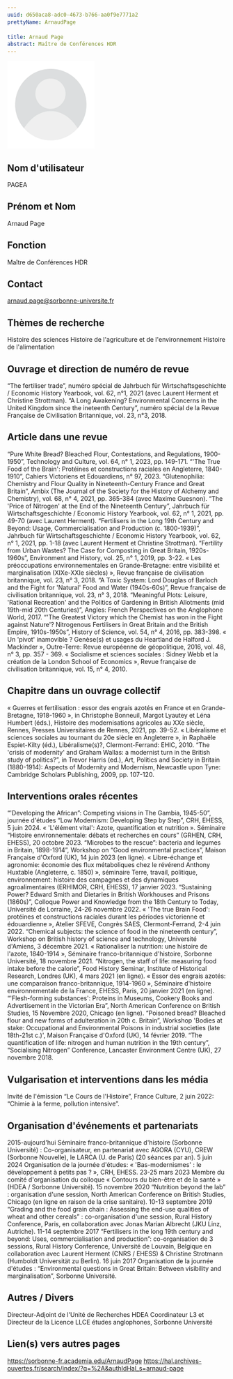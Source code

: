 ```yaml
---
uuid: d650aca8-adc0-4673-b766-aa0f9e7771a2
prettyName: ArnaudPage

title: Arnaud Page
abstract: Maître de Conférences HDR
---
```


<img src="./avatar.webp" width="200px" />

## ﻿Nom d'utilisateur

 PAGEA

## Prénom et Nom

 Arnaud Page

## Fonction

 Maître de Conférences HDR

## Contact

 arnaud.page@sorbonne-universite.fr

## Thèmes de recherche

 Histoire des sciences
Histoire de l'agriculture et de l'environnement
Histoire de l'alimentation

## Ouvrage et direction de numéro de revue

 “The fertiliser trade”, numéro spécial de Jahrbuch für Wirtschaftsgeschichte / Economic History Yearbook, vol. 62, n°1, 2021 (avec Laurent Herment et Christine Strottman).
“A Long Awakening? Environmental Concerns in the United Kingdom since the ineteenth Century”, numéro spécial de la Revue Française de Civilisation Britannique, vol. 23, n°3, 2018.

## Article dans une revue

 “Pure White Bread? Bleached Flour, Contestations, and Regulations, 1900-1950”, Technology and Culture, vol. 64, n° 1, 2023, pp. 149-171.
“'The True Food of the Brain': Protéines et constructions raciales en Angleterre, 1840-1910”, Cahiers Victoriens et Edouardiens, n° 97, 2023.
“Glutenophilia: Chemistry and Flour Quality in Nineteenth-Century France and Great Britain”, Ambix (The Journal of the Society for the History of Alchemy and Chemistry), vol. 68, n° 4, 2021, pp. 365-384 (avec Maxime Guesnon).
“The 'Price of Nitrogen' at the End of the Nineteenth Century”, Jahrbuch für Wirtschaftsgeschichte / Economic History Yearbook, vol. 62, n° 1, 2021, pp. 49-70 (avec Laurent Herment).
“Fertilisers in the Long 19th Century and Beyond: Usage, Commercialisation and Production (c. 1800-1939)”, Jahrbuch für Wirtschaftsgeschichte / Economic History Yearbook, vol. 62, n° 1, 2021, pp. 1-18 (avec Laurent Herment et Christine Strottman).
“Fertility from Urban Wastes? The Case for Composting in Great Britain, 1920s-1960s”, Environment and History, vol. 25, n° 1, 2019, pp. 3-22. 
« Les préoccupations environnementales en Grande-Bretagne: entre visibilité et marginalisation (XIXe-XXIe siècles) », Revue française de civilisation britannique, vol. 23, n° 3, 2018.
“A Toxic System: Lord Douglas of Barloch and the Fight for 'Natural' Food and Water (1940s-60s)”, Revue française de civilisation britannique, vol. 23, n° 3, 2018.
“Meaningful Plots: Leisure, 'Rational Recreation' and the Politics of Gardening in British Allotments (mid 19th-mid 20th Centuries)”, Angles: French Perspectives on the Anglophone World, 2017.
“'The Greatest Victory which the Chemist has won in the Fight against Nature'? Nitrogenous Fertilisers in Great Britain and the British Empire, 1910s-1950s”, History of Science, vol. 54, n° 4, 2016, pp. 383-398.
« Un 'pivot' inamovible ? Genèse(s) et usages du Heartland de Halford J. Mackinder », Outre-Terre: Revue européenne de géopolitique, 2016, vol. 48, n° 3, pp. 357 - 369.
« Socialisme et sciences sociales : Sidney Webb et la création de la London School of Economics », Revue française de civilisation britannique, vol. 15, n° 4, 2010.

## Chapitre dans un ouvrage collectif

 « Guerres et fertilisation : essor des engrais azotés en France et en Grande-Bretagne, 1918-1960 », in Christophe Bonneuil, Margot Lyautey et Léna Humbert (éds.), Histoire des modernisations agricoles au XXe siècle, Rennes, Presses Universitaires de Rennes, 2021, pp. 39-52.
« Libéralisme et sciences sociales au tournant du 20e siècle en Angleterre », in Raphaële Espiet-Kilty (éd.), Libéralisme(s)?, Clermont-Ferrand: EHIC, 2010.
“The 'crisis of modernity' and Graham Wallas: a modernist turn in the British study of politics?”, in Trevor Harris (ed.), Art, Politics and Society in Britain (1880-1914): Aspects of Modernity and Modernism, Newcastle upon Tyne: Cambridge Scholars Publishing, 2009, pp. 107-120.

## Interventions orales récentes

 “'Developing the African”: Competing visions in The Gambia, 1945-50”, journée d'études “Low Modernism: Developing Step by Step”, CRH, EHESS, 5 juin 2024.
« 'L'élément vital': Azote, quantification et nutrition ». Séminaire “Histoire environnementale: débats et recherches en cours” (GRHEN, CRH, EHESS), 20 octobre 2023.
“Microbes to the rescue”: bacteria and legumes in Britain, 1898-1914”,  Workshop on “Good environmental practices”, Maison Française d'Oxford (UK), 14 juin 2023 (en ligne). 
« Libre-échange et agronomie: économie des flux métaboliques chez le révérend Anthony Huxtable (Angleterre, c. 1850) », séminaire Terre, travail, politique, environnement: histoire des campagnes et des dynamiques agroalimentaires (ERHIMOR, CRH, EHESS), 17 janvier 2023.
“Sustaining Power? Edward Smith and Dietaries in British Workhouses and Prisons (1860s)”, Colloque Power and Knowledge from the 18th Century to Today, Université de Lorraine, 24-26 novembre 2022. 
« 'The true Brain Food':  protéines et constructions raciales durant les périodes victorienne et édouardienne », Atelier SFEVE, Congrès SAES, Clermont-Ferrand, 2-4 juin 2022.
“Chemical subjects: the science of food in the nineteenth century”, Workshop on British history of science and technology, Université d'Amiens, 3 décembre 2021.
« Rationaliser la nutrition: une histoire de l'azote, 1840-1914 », Séminaire franco-britannique d'histoire, Sorbonne Université, 18 novembre 2021.
“Nitrogen, the staff of life: measuring food intake before the calorie”, Food History Seminar, Institute of Historical Research, Londres (UK), 4 mars 2021 (en ligne).
« Essor des engrais azotés: une comparaison franco-britannique, 1914-1960 », Séminaire d'histoire environnementale de la France, EHESS, Paris, 20 janvier 2021 (en ligne).
“'Flesh-forming substances': Proteins in Museums, Cookery Books and Advertisement in the Victorian Era”, North American Conference on British Studies, 15 Novembre 2020, Chicago (en ligne).
“Poisoned bread? Bleached flour and new forms of adulteration in 20th c. Britain”, Workshop 'Bodies at stake: Occupational and Environmental Poisons in industrial societies (late 18th-21st c.)', Maison Française d'Oxford (UK), 14 février 2019. 
“The quantification of life: nitrogen and human nutrition in the 19th century”, “Socialising Nitrogen” Conference, Lancaster Environment Centre (UK), 27 novembre 2018.

## Vulgarisation et interventions dans les média

 Invité de l'émission “Le Cours de l'Histoire”, France Culture, 2 juin 2022: “Chimie à la ferme, pollution intensive”.

## Organisation d'événements et partenariats

 2015-aujourd'hui		Séminaire franco-britannique d'histoire (Sorbonne Université) : Co-organisateur, en partenariat avec AGORA (CYU), CREW (Sorbonne Nouvelle), le LARCA (U. de Paris) (20 séances par an). 
5 juin 2024	 Organisation de la journée d'études: « 'Bas-modernismes' : le développement à petits pas ? », CRH, EHESS.
23-25 mars 2023	Membre du comité d'organisation du colloque « Contours du bien-être et de la santé » (HDEA / Sorbonne Université). 
15 novembre 2020		“Nutrition beyond the lab” : organisation d'une session, North American Conference on British Studies, Chicago (en ligne en raison de la crise sanitaire). 
10-13 septembre 2019	“Grading and the food grain chain : Assessing the end-use qualities of wheat and other cereals” : co-organisation d'une session, Rural History Conference, Paris, en collaboration avec Jonas Marian Albrecht (JKU Linz, Autriche). 
11-14 septembre 2017	“Fertilisers in the long 19th century and beyond: Uses, commercialisation and production”: co-organisation de 3 sessions, Rural History Conference, Université de Louvain, Belgique en collaboration avec Laurent Herment (CNRS / EHESS) & Christine Strotmann (Humboldt Universität zu Berlin).
16 juin 2017		Organisation de la journée d'études :	“Environmental questions in Great Britain: Between visibility and marginalisation”, Sorbonne Université.

## Autres / Divers

 Directeur-Adjoint de l'Unité de Recherches HDEA
Coordinateur L3 et Directeur de la Licence LLCE études anglophones, Sorbonne Université

## Lien(s) vers autres pages

 https://sorbonne-fr.academia.edu/ArnaudPage
https://hal.archives-ouvertes.fr/search/index/?q=%2A&authIdHal_s=arnaud-page

